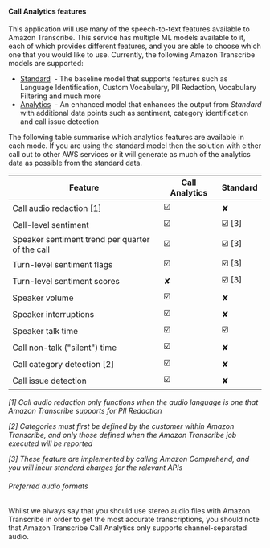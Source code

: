 #### Call Analytics features 

This application will use many of the speech-to-text features available to Amazon Transcribe. This service has multiple ML models available to it, each of which provides different features, and you are able to choose which one that you would like to use. Currently, the following Amazon Transcribe models are supported:

-   [Standard](https://aws.amazon.com/transcribe/)  - The baseline model that supports features such as Language Identification, Custom Vocabulary, PII Redaction, Vocabulary Filtering and much more
-   [Analytics](https://aws.amazon.com/transcribe/call-analytics/)  - An enhanced model that enhances the output from _Standard_ with additional data points such as sentiment, category identification and call issue detection

The following table summarise which analytics features are available in each mode. If you are using the standard model then the solution with either call out to other AWS services or it will generate as much of the analytics data as possible from the standard data.

| **Feature** | **Call Analytics** | **Standard** |
| --- | --- | --- |
| Call audio redaction \[1\] | ☑️ | ✘ |
| Call-level sentiment | ☑️ | ☑️ \[3\] |
| Speaker sentiment trend per quarter of the call | ☑️ | ☑️ \[3\] |
| Turn-level sentiment flags | ☑️ | ☑️ \[3\] |
| Turn-level sentiment scores | ✘ | ☑️ \[3\] |
| Speaker volume | ☑️ | ✘ |
| Speaker interruptions | ☑️ | ✘ |
| Speaker talk time | ☑️ | ☑️ |
| Call non-talk ("silent") time | ☑️ | ✘ |
| Call category detection \[2\] | ☑️ | ✘ |
| Call issue detection | ☑️ | ✘ |

_\[1\] Call audio redaction only functions when the audio language is one that Amazon Transcribe supports for PII Redaction_

_\[2\] Categories must first be defined by the customer within Amazon Transcribe, and only those defined when the Amazon Transcribe job executed will be reported_

_\[3\] These feature are implemented by calling Amazon Comprehend, and you will incur standard charges for the relevant APIs_

###### Preferred audio formats

Whilst we always say that you should use stereo audio files with Amazon Transcribe in order to get the most accurate transcriptions, you should note that Amazon Transcribe Call Analytics only supports channel-separated audio.